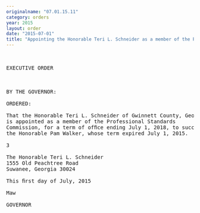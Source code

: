 ```yaml
---
originalname: "07.01.15.11"
category: orders
year: 2015
layout: order
date: "2015-07-01"
title: "Appointing the Honorable Teri L. Schneider as a member of the Professional Standards Commission"
---
```

<pre>
 

EXECUTIVE ORDER

 

BY THE GOVERNOR:

ORDERED:

That the Honorable Teri L. Schneider of Gwinnett County, Georgia
is appointed as a member of the Professional Standards
Commission, for a term of ofﬁce ending July 1, 2018, to succeed
the Honorable Pam Walker, whose term expired July 1, 2015.

3

The Honorable Teri L. Schneider
1555 Old Peachtree Road
Suwanee, Georgia 30024

This ﬁrst day of July, 2015

Maw

GOVERNOR

 

 

</pre>
